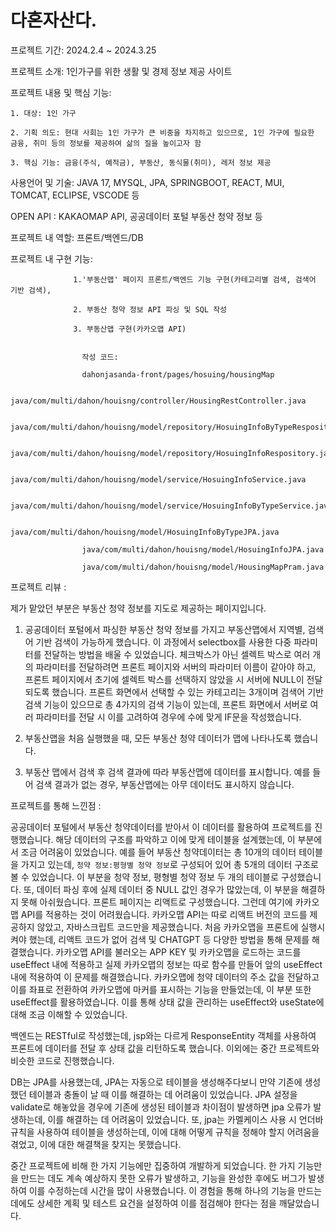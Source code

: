 # 다혼자산다.

프로젝트 기간: 2024.2.4 ~ 2024.3.25 

프로젝트 소개: 1인가구를 위한 생활 및 경제 정보 제공 사이트

프로젝트 내용 및 핵심 기능:

    1. 대상: 1인 가구

    2. 기획 의도: 현대 사회는 1인 가구가 큰 비중을 차지하고 있으므로, 1인 가구에 필요한 금융, 취미 등의 정보를 제공하여 삶의 질을 높이고자 함

    3. 핵심 기능: 금융(주식, 예적금), 부동산, 동식물(취미), 레저 정보 제공

사용언어 및 기술: JAVA 17, MYSQL, JPA, SPRINGBOOT, REACT, MUI, TOMCAT, ECLIPSE, VSCODE 등

OPEN API : KAKAOMAP API, 공공데이터 포털 부동산 청약 정보 등

프로젝트 내 역할: 
                  프론트/백엔드/DB

프로젝트 내 구현 기능:

                  1.'부동산맵' 페이지 프론트/백엔드 기능 구현(카테고리별 검색, 검색어 기반 검색),
                  
                  2. 부동산 청약 정보 API 파싱 및 SQL 작성
                  
                  3. 부동산맵 구현(카카오맵 API)
                 

                    작성 코드:

                    dahonjasanda-front/pages/hosuing/housingMap
                    
                    java/com/multi/dahon/houisng/controller/HousingRestController.java
                    
                    java/com/multi/dahon/houisng/model/repository/HosuingInfoByTypeRespository.java
                    
                    java/com/multi/dahon/houisng/model/repository/HosuingInfoRespository.java
                    
                    java/com/multi/dahon/houisng/model/service/HosuingInfoService.java
                    
                    java/com/multi/dahon/houisng/model/service/HosuingInfoByTypeService.java
                    
                    java/com/multi/dahon/houisng/model/HosuingInfoByTypeJPA.java
                    
                    java/com/multi/dahon/houisng/model/HosuingInfoJPA.java
                    
                    java/com/multi/dahon/houisng/model/HousingMapPram.java
                    
                    


프로젝트 리뷰 : 

제가 맡았던 부분은 부동산 청약 정보를 지도로 제공하는 페이지입니다. 

1. 공공데이터 포털에서 파싱한 부동산 청약 정보를 가지고 부동산맵에서 지역별, 검색어 기반 검색이 가능하게 했습니다. 이 과정에서 selectbox를 사용한 다중 파라미터를 전달하는 방법을 배울 수 있었습니다. 체크박스가 아닌 셀렉트 박스로 여러 개의 파라미터를 전달하려면 프론트 페이지와 서버의 파라미터 이름이 같아야 하고, 프론트 페이지에서 초기에 셀렉트 박스를 선택하지 않았을 시 서버에 NULL이 전달되도록 했습니다. 프론트 화면에서 선택할 수 있는 카테고리는 3개이며 검색어 기반 검색 기능이 있으므로 총 4가지의 검색 기능이 있는데, 프론트 화면에서 서버로 여러 파라미터를 전달 시 이를 고려하여 경우에 수에 맞게 IF문을 작성했습니다.   
                    
2. 부동산맵을 처음 실행했을 때, 모든 부동산 청약 데이터가 맵에 나타나도록 했습니다. 

3. 부동산 맵에서 검색 후 검색 결과에 따라 부동산맵에 데이터를 표시합니다. 예를 들어 검색 결과가 없는 경우, 부동산맵에는 아무 데이터도 표시하지 않습니다.  


프로젝트를 통해 느낀점 :

공공데이터 포털에서 부동산 청약데이터를 받아서 이 데이터를 활용하여 프로젝트를 진행했습니다. 해당 데이터의 구조를 파악하고 이에 맞게 테이블을 설계했는데, 이 부분에서 조금 어려움이 있었습니다. 예를 들어 부동산 청약데이터는 총 10개의 데이터 테이블을 가지고 있는데, `청약 정보:평형별 청약 정보`로 구성되어 있어 총 5개의 데이터 구조로 볼 수 있었습니다. 이 부분을 청약 정보, 평형별 청약 정보 두 개의 테이블로 구성했습니다. 또, 데이터 파싱 후에 실제 데이터 중 NULL 값인 경우가 많았는데, 이 부분을 해결하지 못해 아쉬웠습니다. 
프론트 페이지는 리액트로 구성했습니다. 그런데 여기에 카카오맵 API를 적용하는 것이 어려웠습니다. 카카오맵 API는 따로 리액트 버전의 코드를 제공하지 않았고, 자바스크립트 코드만을 제공했습니다. 처음 카카오맵을 프론트에 실행시켜야 했는데, 리액트 코드가 없어 검색 및 CHATGPT 등 다양한 방법을 통해 문제를 해결했습니다. 카카오맵 API를 불러오는 APP KEY 및 카카오맵을 로드하는 코드를 useEffect 내에 적용하고 실제 카카오맵의 정보는 따로 함수를 만들어 앞의 useEffect 내에 적용하여 이 문제를 해결했습니다. 카카오맵에 청약 데이터의 주소 값을 전달하고 이를 좌표로 전환하여 카카오맵에 마커를 표시하는 기능을 만들었는데, 이 부분 또한 useEffect를 활용하였습니다. 이를 통해 상태 값을 관리하는 useEffect와 useState에 대해 조금 이해할 수 있었습니다. 

백엔드는 RESTful로 작성했는데, jsp와는 다르게 ResponseEntity 객체를 사용하여 프론트에 데이터를 전달 후 상태 값을 리턴하도록 했습니다. 이외에는 중간 프로젝트와 비슷한 코드로 진행했습니다.

DB는 JPA를 사용했는데, JPA는 자동으로 테이블을 생성해주다보니 만약 기존에 생성했던 테이블과 충돌이 날 때 이를 해결하는 데 어려움이 있었습니다. JPA 설정을 validate로 해놓았을 경우에 기존에 생성된 테이블과 차이점이 발생하면 jpa 오류가 발생하는데, 이를 해결하는 데 어려움이 있었습니다.
또, jpa는 카멜케이스 사용 시 언더바 규칙을 사용하여 테이블을 생성하는데, 이에 대해 어떻게 규칙을 정해야 할지 어려움을 겪었고, 이에 대한 해결책을 찾지는 못했습니다.

중간 프로젝트에 비해 한 가지 기능에만 집중하여 개발하게 되었습니다. 한 가지 기능만을 만드는 데도 계속 예상하지 못한 오류가 발생하고, 기능을 완성한 후에도 버그가 발생하여 이를 수정하는데 시간을 많이 사용했습니다. 이 경험을 통해 하나의 기능을 만드는 데에도 상세한 계획 및 테스트 요건을 설정하여 이를 점검해야 한다는 점을 깨달았습니다. 

